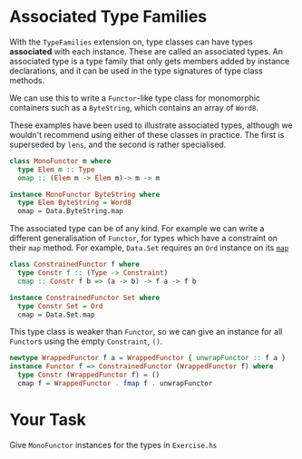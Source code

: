# Associated Type Families

With the `TypeFamilies` extension on, type classes can have types
**associated** with each instance. These are called an associated types.
An associated type is a type family that only gets members added
by instance declarations, and it can be used in the type signatures of type
class methods.

We can use this to write a `Functor`-like type class for monomorphic containers
such as a `ByteString`, which contains an array of `Word8`.

These examples have been used to illustrate associated types, although we
wouldn't recommend using either of these classes in practice. The first is
superseded by `lens`, and the second is rather specialised.

```haskell
class MonoFunctor m where
  type Elem m :: Type
  omap :: (Elem m -> Elem m)-> m -> m

instance MonoFunctor ByteString where
  type Elem ByteString = Word8
  omap = Data.ByteString.map
```

The associated type can be of any kind. For example we can write a different
generalisation of `Functor`, for types which have a constraint on their `map`
method. For example, `Data.Set` requires an `Ord` instance on its
[`map`](http://hackage.haskell.org/package/containers-0.6.0.1/docs/Data-Set.html#v:map)

```haskell
class ConstrainedFunctor f where
  type Constr f :: (Type -> Constraint)
  cmap :: Constr f b => (a -> b) -> f a -> f b

instance ConstrainedFunctor Set where
  type Constr Set = Ord
  cmap = Data.Set.map
```

This type class is weaker than `Functor`, so we can give an instance
for all `Functor`s using the empty `Constraint`, `()`.

```haskell
newtype WrappedFunctor f a = WrappedFunctor { unwrapFunctor :: f a }
instance Functor f => ConstrainedFunctor (WrappedFunctor f) where
  type Constr (WrappedFunctor f) = ()
  cmap f = WrappedFunctor . fmap f . unwrapFunctor
```

# Your Task

Give `MonoFunctor` instances for the types in `Exercise.hs`
